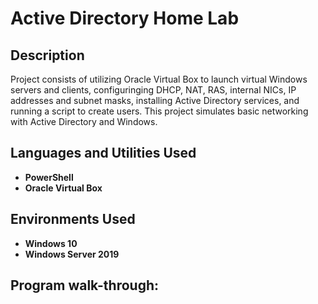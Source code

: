 <h1>Active Directory Home Lab</h1>


<h2>Description</h2>
Project consists of utilizing Oracle Virtual Box to launch virtual Windows servers and clients, configuringing DHCP, NAT, RAS, internal NICs, IP addresses and subnet masks, installing Active Directory services, and running a script to create users. This project simulates basic networking with Active Directory and Windows.  
<br />


<h2>Languages and Utilities Used</h2>

- <b>PowerShell</b> 
- <b>Oracle Virtual Box</b>

<h2>Environments Used </h2>

- <b>Windows 10</b> 
- <b>Windows Server 2019</b>

<h2>Program walk-through:</h2>


